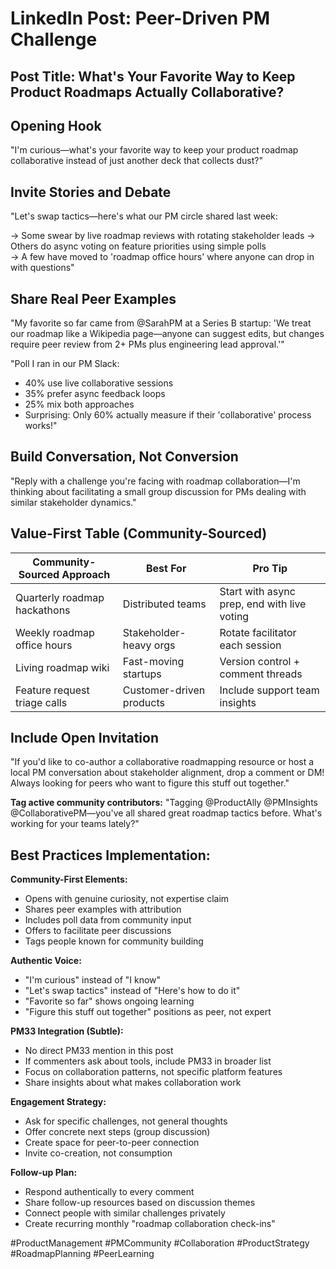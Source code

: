 # LinkedIn Post: Peer-Driven PM Challenge

## Post Title: What's Your Favorite Way to Keep Product Roadmaps Actually Collaborative?

## Opening Hook
"I'm curious—what's your favorite way to keep your product roadmap collaborative instead of just another deck that collects dust?"

## Invite Stories and Debate
"Let's swap tactics—here's what our PM circle shared last week:

→ Some swear by live roadmap reviews with rotating stakeholder leads
→ Others do async voting on feature priorities using simple polls  
→ A few have moved to 'roadmap office hours' where anyone can drop in with questions"

## Share Real Peer Examples
"My favorite so far came from @SarahPM at a Series B startup: 'We treat our roadmap like a Wikipedia page—anyone can suggest edits, but changes require peer review from 2+ PMs plus engineering lead approval.'"

"Poll I ran in our PM Slack: 
- 40% use live collaborative sessions
- 35% prefer async feedback loops  
- 25% mix both approaches
- Surprising: Only 60% actually measure if their 'collaborative' process works!"

## Build Conversation, Not Conversion
"Reply with a challenge you're facing with roadmap collaboration—I'm thinking about facilitating a small group discussion for PMs dealing with similar stakeholder dynamics."

## Value-First Table (Community-Sourced)
| Community-Sourced Approach | Best For | Pro Tip |
|----------------------------|----------|---------|
| Quarterly roadmap hackathons | Distributed teams | Start with async prep, end with live voting |
| Weekly roadmap office hours | Stakeholder-heavy orgs | Rotate facilitator each session |
| Living roadmap wiki | Fast-moving startups | Version control + comment threads |
| Feature request triage calls | Customer-driven products | Include support team insights |

## Include Open Invitation
"If you'd like to co-author a collaborative roadmapping resource or host a local PM conversation about stakeholder alignment, drop a comment or DM! Always looking for peers who want to figure this stuff out together."

**Tag active community contributors:**
"Tagging @ProductAlly @PMInsights @CollaborativePM—you've all shared great roadmap tactics before. What's working for your teams lately?"

## Best Practices Implementation:

**Community-First Elements:**
- Opens with genuine curiosity, not expertise claim
- Shares peer examples with attribution
- Includes poll data from community input
- Offers to facilitate peer discussions
- Tags people known for community building

**Authentic Voice:**
- "I'm curious" instead of "I know"
- "Let's swap tactics" instead of "Here's how to do it"
- "Favorite so far" shows ongoing learning
- "Figure this stuff out together" positions as peer, not expert

**PM33 Integration (Subtle):**
- No direct PM33 mention in this post
- If commenters ask about tools, include PM33 in broader list
- Focus on collaboration patterns, not specific platform features
- Share insights about what makes collaboration work

**Engagement Strategy:**
- Ask for specific challenges, not general thoughts
- Offer concrete next steps (group discussion)
- Create space for peer-to-peer connection
- Invite co-creation, not consumption

**Follow-up Plan:**
- Respond authentically to every comment
- Share follow-up resources based on discussion themes
- Connect people with similar challenges privately  
- Create recurring monthly "roadmap collaboration check-ins"

#ProductManagement #PMCommunity #Collaboration #ProductStrategy #RoadmapPlanning #PeerLearning